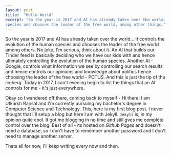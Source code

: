 ```yaml
---
layout: post
title:  "Hello World"
excerpt: "So the year is 2017 and AI has already taken over the world... It controlls the evolution of the human
species and chooses the leader of the free world, among other things."
---
```


So the year is 2017 and AI has already taken over the world... 
It controls the evolution of the human species and chooses the leader of the free world among others. No joke, I'm
serious, think about it. An AI that builds our Tinder feed is basically deciding who we have our kids with and hence 
ultimately controlling the evolution of the human species. Another AI - Google, controls what information we see by
controlling our search results and hence controls our opinions and knowledge about politics hence choosing the leader
of the free world - POTUS. And this is just the tip of the iceberg. Today in 2017, I can't evening begin to list the 
things that an AI controls for me - it's just everywhere.

Okay so I wandered off there, coming back to myself - Hi there! I am Utkarsh Bansal and I'm currently pursuing my
bachelor's degree in Computer Science and Technology. This, here is my first blog post. I never thought that I'll setup 
a blog but here I am with Jekyll. `Jekyll` is, in my opinion quite cool. It got me blogging in no time and still gves me 
complete control over the blog. Best of all - its hosted on *Github Pages* and doesn't need a database, so I don't 
have to remember another password and I don't need to manage another server.

Thats all for now, I'll keep writing every now and then.
